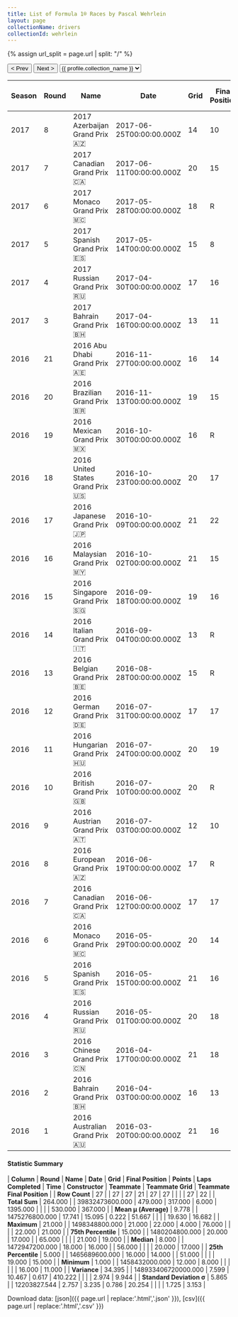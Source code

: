 ```yaml
---
title: List of Formula 1® Races by Pascal Wehrlein
layout: page
collectionName: drivers
collectionId: wehrlein
---
```


{% assign url_split = page.url | split: "/" %}
<div id="collection-navigation">
<button onclick="selector.options[selector.selectedIndex-1].value && (window.location = selector.options[selector.selectedIndex-1].value);">&lt; Prev</button>
<button onclick="selector.options[selector.selectedIndex+1].value && (window.location = selector.options[selector.selectedIndex+1].value);">Next &gt;</button>
<select id="selector" onchange="this.options[this.selectedIndex].value && (window.location = this.options[this.selectedIndex].value);">
  {% for collectionId in site.data[page.collectionName].refs %}
    {% if collectionId == page.collectionId %}
      {% assign selected = "selected" %}
    {% else %}
      {% assign selected = "" %}
    {% endif %}
    {% assign profile = site.data[page.collectionName][collectionId].profile %}
    <option value="/f1/{{ page.collectionName }}/{{ collectionId }}/{{ url_split[4] }}" {{ selected }}>{{ profile.collection_name }}</option>
  {% endfor %}
</select>
</div>

| Season | Round | Name | Date | Grid | Final Position | Points | Laps Completed | Time | Constructor | Teammate | Teammate Grid | Teammate Final Position |
|--|--|--|--|--|--|--|--|--|--|--|--|--|
| 2017 | 8 | 2017 Azerbaijan Grand Prix 🇦🇿 | 2017-06-25T00:00:00.000Z | 14 | 10 | 1.0 | 51 | +1:29.093 | Sauber 🇨🇭 | [Marcus Ericsson 🇸🇪](/f1/drivers/ericsson) | 17 | 11 |
| 2017 | 7 | 2017 Canadian Grand Prix 🇨🇦 | 2017-06-11T00:00:00.000Z | 20 | 15 | 0.0 | 68 |   | Sauber 🇨🇭 | [Marcus Ericsson 🇸🇪](/f1/drivers/ericsson) | 19 | 13 |
| 2017 | 6 | 2017 Monaco Grand Prix 🇲🇨 | 2017-05-28T00:00:00.000Z | 18 | R | 0.0 | 57 |   | Sauber 🇨🇭 | [Marcus Ericsson 🇸🇪](/f1/drivers/ericsson) | 19 | R |
| 2017 | 5 | 2017 Spanish Grand Prix 🇪🇸 | 2017-05-14T00:00:00.000Z | 15 | 8 | 4.0 | 65 |   | Sauber 🇨🇭 | [Marcus Ericsson 🇸🇪](/f1/drivers/ericsson) | 16 | 11 |
| 2017 | 4 | 2017 Russian Grand Prix 🇷🇺 | 2017-04-30T00:00:00.000Z | 17 | 16 | 0.0 | 50 |   | Sauber 🇨🇭 | [Marcus Ericsson 🇸🇪](/f1/drivers/ericsson) | 18 | 15 |
| 2017 | 3 | 2017 Bahrain Grand Prix 🇧🇭 | 2017-04-16T00:00:00.000Z | 13 | 11 | 0.0 | 56 |   | Sauber 🇨🇭 | [Marcus Ericsson 🇸🇪](/f1/drivers/ericsson) | 19 | R |
| 2016 | 21 | 2016 Abu Dhabi Grand Prix 🇦🇪 | 2016-11-27T00:00:00.000Z | 16 | 14 | 0.0 | 54 |   | Manor Marussia 🇬🇧 | [Esteban Ocon 🇫🇷](/f1/drivers/ocon) | 20 | 13 |
| 2016 | 20 | 2016 Brazilian Grand Prix 🇧🇷 | 2016-11-13T00:00:00.000Z | 19 | 15 | 0.0 | 71 | +1:00.498 | Manor Marussia 🇬🇧 | [Esteban Ocon 🇫🇷](/f1/drivers/ocon) | 22 | 12 |
| 2016 | 19 | 2016 Mexican Grand Prix 🇲🇽 | 2016-10-30T00:00:00.000Z | 16 | R | 0.0 | 0 |   | Manor Marussia 🇬🇧 | [Esteban Ocon 🇫🇷](/f1/drivers/ocon) | 20 | 21 |
| 2016 | 18 | 2016 United States Grand Prix 🇺🇸 | 2016-10-23T00:00:00.000Z | 20 | 17 | 0.0 | 55 |   | Manor Marussia 🇬🇧 | [Esteban Ocon 🇫🇷](/f1/drivers/ocon) | 22 | 18 |
| 2016 | 17 | 2016 Japanese Grand Prix 🇯🇵 | 2016-10-09T00:00:00.000Z | 21 | 22 | 0.0 | 52 |   | Manor Marussia 🇬🇧 | [Esteban Ocon 🇫🇷](/f1/drivers/ocon) | 20 | 21 |
| 2016 | 16 | 2016 Malaysian Grand Prix 🇲🇾 | 2016-10-02T00:00:00.000Z | 21 | 15 | 0.0 | 55 |   | Manor Marussia 🇬🇧 | [Esteban Ocon 🇫🇷](/f1/drivers/ocon) | 20 | 16 |
| 2016 | 15 | 2016 Singapore Grand Prix 🇸🇬 | 2016-09-18T00:00:00.000Z | 19 | 16 | 0.0 | 60 |   | Manor Marussia 🇬🇧 | [Esteban Ocon 🇫🇷](/f1/drivers/ocon) | 21 | 18 |
| 2016 | 14 | 2016 Italian Grand Prix 🇮🇹 | 2016-09-04T00:00:00.000Z | 13 | R | 0.0 | 26 |   | Manor Marussia 🇬🇧 | [Esteban Ocon 🇫🇷](/f1/drivers/ocon) | 22 | 18 |
| 2016 | 13 | 2016 Belgian Grand Prix 🇧🇪 | 2016-08-28T00:00:00.000Z | 15 | R | 0.0 | 0 |   | Manor Marussia 🇬🇧 | [Esteban Ocon 🇫🇷](/f1/drivers/ocon) | 17 | 16 |
| 2016 | 12 | 2016 German Grand Prix 🇩🇪 | 2016-07-31T00:00:00.000Z | 17 | 17 | 0.0 | 65 |   | Manor Marussia 🇬🇧 | [Rio Haryanto 🇮🇩](/f1/drivers/haryanto) | 19 | 20 |
| 2016 | 11 | 2016 Hungarian Grand Prix 🇭🇺 | 2016-07-24T00:00:00.000Z | 20 | 19 | 0.0 | 68 |   | Manor Marussia 🇬🇧 | [Rio Haryanto 🇮🇩](/f1/drivers/haryanto) | 21 | 21 |
| 2016 | 10 | 2016 British Grand Prix 🇬🇧 | 2016-07-10T00:00:00.000Z | 20 | R | 0.0 | 6 |   | Manor Marussia 🇬🇧 | [Rio Haryanto 🇮🇩](/f1/drivers/haryanto) | 19 | R |
| 2016 | 9 | 2016 Austrian Grand Prix 🇦🇹 | 2016-07-03T00:00:00.000Z | 12 | 10 | 1.0 | 70 |   | Manor Marussia 🇬🇧 | [Rio Haryanto 🇮🇩](/f1/drivers/haryanto) | 20 | 16 |
| 2016 | 8 | 2016 European Grand Prix 🇦🇿 | 2016-06-19T00:00:00.000Z | 17 | R | 0.0 | 39 |   | Manor Marussia 🇬🇧 | [Rio Haryanto 🇮🇩](/f1/drivers/haryanto) | 16 | 18 |
| 2016 | 7 | 2016 Canadian Grand Prix 🇨🇦 | 2016-06-12T00:00:00.000Z | 17 | 17 | 0.0 | 68 |   | Manor Marussia 🇬🇧 | [Rio Haryanto 🇮🇩](/f1/drivers/haryanto) | 19 | 19 |
| 2016 | 6 | 2016 Monaco Grand Prix 🇲🇨 | 2016-05-29T00:00:00.000Z | 20 | 14 | 0.0 | 76 |   | Manor Marussia 🇬🇧 | [Rio Haryanto 🇮🇩](/f1/drivers/haryanto) | 19 | 15 |
| 2016 | 5 | 2016 Spanish Grand Prix 🇪🇸 | 2016-05-15T00:00:00.000Z | 21 | 16 | 0.0 | 65 |   | Manor Marussia 🇬🇧 | [Rio Haryanto 🇮🇩](/f1/drivers/haryanto) | 22 | 17 |
| 2016 | 4 | 2016 Russian Grand Prix 🇷🇺 | 2016-05-01T00:00:00.000Z | 20 | 18 | 0.0 | 51 |   | Manor Marussia 🇬🇧 | [Rio Haryanto 🇮🇩](/f1/drivers/haryanto) | 21 | R |
| 2016 | 3 | 2016 Chinese Grand Prix 🇨🇳 | 2016-04-17T00:00:00.000Z | 21 | 18 | 0.0 | 55 |   | Manor Marussia 🇬🇧 | [Rio Haryanto 🇮🇩](/f1/drivers/haryanto) | 20 | 21 |
| 2016 | 2 | 2016 Bahrain Grand Prix 🇧🇭 | 2016-04-03T00:00:00.000Z | 16 | 13 | 0.0 | 56 |   | Manor Marussia 🇬🇧 | [Rio Haryanto 🇮🇩](/f1/drivers/haryanto) | 20 | 17 |
| 2016 | 1 | 2016 Australian Grand Prix 🇦🇺 | 2016-03-20T00:00:00.000Z | 21 | 16 | 0.0 | 56 |   | Manor Marussia 🇬🇧 | [Rio Haryanto 🇮🇩](/f1/drivers/haryanto) | 22 | R |

#### Statistic Summary

| **Column** | **Round** | **Name** | **Date** | **Grid** | **Final Position** | **Points** | **Laps Completed** | **Time** | **Constructor** | **Teammate** | **Teammate Grid** | **Teammate Final Position** |
| **Row Count** | 27 |  | 27 | 27 | 21 | 27 | 27 |  |  |  | 27 | 22 |
| **Total Sum** | 264.000 |  | 39832473600.000 | 479.000 | 317.000 | 6.000 | 1395.000 |  |  |  | 530.000 | 367.000 |
| **Mean μ (Average)** | 9.778 |  | 1475276800.000 | 17.741 | 15.095 | 0.222 | 51.667 |  |  |  | 19.630 | 16.682 |
| **Maximum** | 21.000 |  | 1498348800.000 | 21.000 | 22.000 | 4.000 | 76.000 |  |  |  | 22.000 | 21.000 |
| **75th Percentile** | 15.000 |  | 1480204800.000 | 20.000 | 17.000 |  | 65.000 |  |  |  | 21.000 | 19.000 |
| **Median** | 8.000 |  | 1472947200.000 | 18.000 | 16.000 |  | 56.000 |  |  |  | 20.000 | 17.000 |
| **25th Percentile** | 5.000 |  | 1465689600.000 | 16.000 | 14.000 |  | 51.000 |  |  |  | 19.000 | 15.000 |
| **Minimum** | 1.000 |  | 1458432000.000 | 12.000 | 8.000 |  |  |  |  |  | 16.000 | 11.000 |
| **Variance** | 34.395 |  | 148933406720000.000 | 7.599 | 10.467 | 0.617 | 410.222 |  |  |  | 2.974 | 9.944 |
| **Standard Deviation σ** | 5.865 |  | 12203827.544 | 2.757 | 3.235 | 0.786 | 20.254 |  |  |  | 1.725 | 3.153 |

Download data: [json]({{ page.url | replace:'.html','.json' }}), [csv]({{ page.url | replace:'.html','.csv' }})
